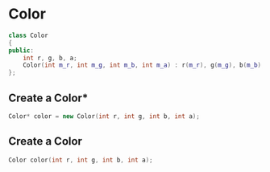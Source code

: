 # Color

```cpp
class Color
{
public:
    int r, g, b, a;
    Color(int m_r, int m_g, int m_b, int m_a) : r(m_r), g(m_g), b(m_b), a(m_a) {}
};
```

## Create a Color\*

```cpp
Color* color = new Color(int r, int g, int b, int a);
```

## Create a Color

```cpp
Color color(int r, int g, int b, int a);
```
